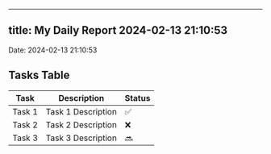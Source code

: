 
---
title: My Daily Report 2024-02-13 21:10:53
---

Date: 2024-02-13 21:10:53

## Tasks Table

| Task | Description | Status |
|------|-------------|--------|
| Task 1 | Task 1 Description | ✅ |
| Task 2 | Task 2 Description | ❌ |
| Task 3 | Task 3 Description | 🔜 |
